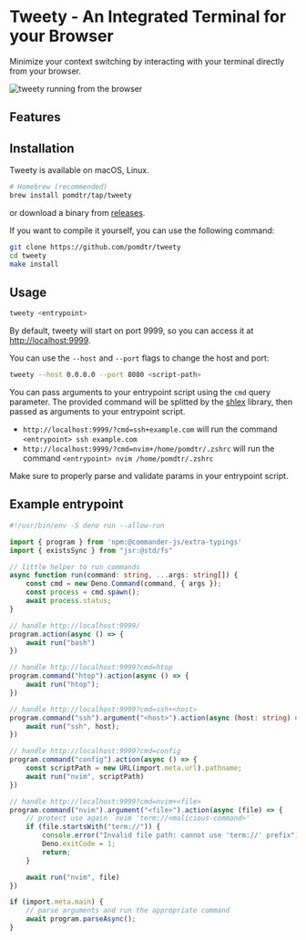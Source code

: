# Tweety - An Integrated Terminal for your Browser

Minimize your context switching by interacting with your terminal directly from your browser.

![tweety running from the browser](./static/tabs.png)

## Features

## Installation

Tweety is available on macOS, Linux.

```sh
# Homebrew (recommended)
brew install pomdtr/tap/tweety
```

or download a binary from [releases](https://github.com/pomdtr/tweety/releases).

If you want to compile it yourself, you can use the following command:

```sh
git clone https://github.com/pomdtr/tweety
cd tweety
make install
```

## Usage

```sh
tweety <entrypoint>
```

By default, tweety will start on port 9999, so you can access it at <http://localhost:9999>.

You can use the `--host` and `--port` flags to change the host and port:

```sh
tweety --host 0.0.0.0 --port 8080 <script-path>
```

You can pass arguments to your entrypoint script using the `cmd` query parameter. The provided command will be splitted by the [shlex](https://pkg.go.dev/github.com/google/shlex) library, then passed as arguments to your entrypoint script.

- `http://localhost:9999/?cmd=ssh+example.com` will run the command `<entrypoint> ssh example.com`
- `http://localhost:9999/?cmd=nvim+/home/pomdtr/.zshrc` will run the command `<entrypoint> nvim /home/pomdtr/.zshrc`

Make sure to properly parse and validate params in your entrypoint script.

## Example entrypoint

```ts
#!/usr/bin/env -S deno run --allow-run

import { program } from 'npm:@commander-js/extra-typings'
import { existsSync } from "jsr:@std/fs"

// little helper to run commands
async function run(command: string, ...args: string[]) {
    const cmd = new Deno.Command(command, { args });
    const process = cmd.spawn();
    await process.status;
}

// handle http://localhost:9999/
program.action(async () => {
    await run("bash")
})

// handle http://localhost:9999?cmd=htop
program.command("htop").action(async () => {
    await run("htop");
})

// handle http://localhost:9999?cmd=ssh+<host>
program.command("ssh").argument("<host>").action(async (host: string) => {
    await run("ssh", host);
})

// handle http://localhost:9999?cmd=config
program.command("config").action(async () => {
    const scriptPath = new URL(import.meta.url).pathname;
    await run("nvim", scriptPath)
})

// handle http://localhost:9999?cmd=nvim+<file>
program.command("nvim").argument("<file>").action(async (file) => {
    // protect use again `nvim 'term://<malicious-command>'`
    if (file.startsWith("term://")) {
        console.error("Invalid file path: cannot use 'term://' prefix");
        Deno.exitCode = 1;
        return;
    }

    await run("nvim", file)
})

if (import.meta.main) {
    // parse arguments and run the appropriate command
    await program.parseAsync();
}
```
